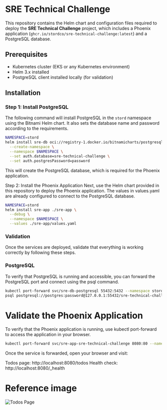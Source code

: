 # SRE Technical Challenge

This repository contains the Helm chart and configuration files required to deploy the **SRE Technical Challenge** project, which includes a Phoenix application (`ghcr.io/stordco/sre-technical-challenge:latest`) and a PostgreSQL database.

## Prerequisites

- Kubernetes cluster (EKS or any Kubernetes environment)
- Helm 3.x installed
- PostgreSQL client installed locally (for validation)

## Installation

### Step 1: Install PostgreSQL

The following command will install PostgreSQL in the `stord` namespace using the Bitnami Helm chart. It also sets the database name and password according to the requirements.

```sh
NAMESPACE=stord
helm install sre-db oci://registry-1.docker.io/bitnamicharts/postgresql \
  --create-namespace \
  --namespace $NAMESPACE \
  --set auth.database=sre-technical-challenge \
  --set auth.postgresPassword=password
  ```

This will create the PostgreSQL database, which is required for the Phoenix application.

Step 2: Install the Phoenix Application
Next, use the Helm chart provided in this repository to deploy the Phoenix application. The values in values.yaml are already configured to connect to the PostgreSQL database.

```sh
NAMESPACE=stord
helm install sre-app ./sre-app \
  --debug \
  --namespace $NAMESPACE \
  --values ./sre-app/values.yaml
  ```

### Validation
Once the services are deployed, validate that everything is working correctly by following these steps.

### PostgreSQL
To verify that PostgreSQL is running and accessible, you can forward the PostgreSQL port and connect using the psql command.
```bash
kubectl port-forward svc/sre-db-postgresql 55432:5432 --namespace stord
psql postgresql://postgres:password@127.0.0.1:55432/sre-technical-challenge
```

# Validate the Phoenix Application
To verify that the Phoenix application is running, use kubectl port-forward to access the application in your browser.
```sh 
kubectl port-forward svc/sre-app-sre-technical-challenge 8080:80 --namespace stord
```

Once the service is forwarded, open your browser and visit:

Todos page: http://localhost:8080/todos
Health check: http://localhost:8080/_health

# Reference image
![Todos Page](./images/sre-challenge.png)
